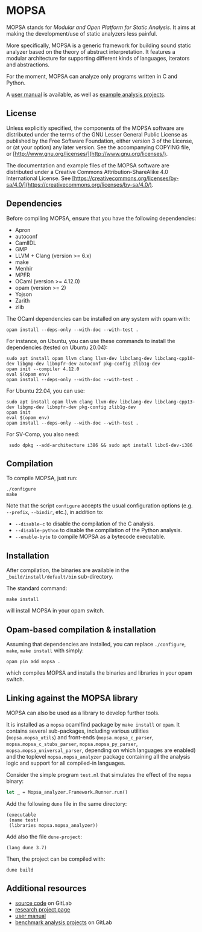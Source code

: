 # MOPSA

MOPSA stands for *Modular and Open Platform for Static Analysis*. It aims at making the development/use of static analyzers less painful.

More specifically, MOPSA is a generic framework for building sound static analyzer based on the theory of abstract interpretation.
It features a modular architecture for supporting different kinds of languages, iterators and abstractions.

For the moment, MOPSA can analyze only programs written in C and Python.

A [user manual](https://mopsa.gitlab.io/mopsa-manual/user-manual/) is available, as well as [example analysis projects](https://gitlab.com/mopsa/benchmarks).


## License

Unless explicitly specified, the components of the MOPSA software are distributed under the terms of the GNU Lesser General Public License as published by the Free Software Foundation, either version 3 of the License, or (at your option) any later version.
See the accompanying COPYING file, or [http://www.gnu.org/licenses/](http://www.gnu.org/licenses/).

The documentation and example files of the MOPSA software are distributed under a Creative Commons Attribution-ShareAlike 4.0 International License. See [https://creativecommons.org/licenses/by-sa/4.0/](https://creativecommons.org/licenses/by-sa/4.0/).


## Dependencies

Before compiling MOPSA, ensure that you have the following dependencies:

* Apron
* autoconf
* CamlIDL
* GMP
* LLVM + Clang (version >= 6.x)
* make
* Menhir
* MPFR
* OCaml (version >= 4.12.0)
* opam (version >= 2)
* Yojson
* Zarith
* zlib

The OCaml dependencies can be installed on any system with opam with:

```shell
opam install --deps-only --with-doc --with-test .
```

For instance, on Ubuntu, you can use these commands to install the dependencies (tested on Ubuntu 20.04):

```shell
sudo apt install opam llvm clang llvm-dev libclang-dev libclang-cpp10-dev libgmp-dev libmpfr-dev autoconf pkg-config zlib1g-dev
opam init --compiler 4.12.0
eval $(opam env)
opam install --deps-only --with-doc --with-test .
```

For Ubuntu 22.04, you can use:
```shell
sudo apt install opam llvm clang llvm-dev libclang-dev libclang-cpp13-dev libgmp-dev libmpfr-dev pkg-config zlib1g-dev
opam init
eval $(opam env)
opam install --deps-only --with-doc --with-test .
```

For SV-Comp, you also need:
```shell
 sudo dpkg --add-architecture i386 && sudo apt install libc6-dev-i386
```

## Compilation

To compile MOPSA, just run:

```shell
./configure
make
```

Note that the script `configure` accepts the usual configuration options (e.g. `--prefix`, `--bindir`, etc.), in addition to:

* `--disable-c` to disable the compilation of the C analysis.
* `--disable-python` to disable the compilation of the Python analysis.
* `--enable-byte` to compile MOPSA as a bytecode executable.

## Installation

After compilation, the binaries are available in the `_build/install/default/bin` sub-directory.

The standard command:
```shell
make install
```
will install MOPSA in your opam switch.

## Opam-based compilation & installation

Assuming that dependencies are installed, you can replace `./configure`, `make`, `make install` with simply:
```shell
opam pin add mopsa .
```
which compiles MOPSA and installs the binaries and libraries in your opam switch.


## Linking against the MOPSA library

MOPSA can also be used as a library to develop further tools.

It is installed as a `mopsa` ocamlfind package by `make install` or `opam`.
It contains several sub-packages, including various utilities (`mopsa.mopsa_utils`) and front-ends (`mopsa.mopsa_c_parser`, `mopsa.mopsa_c_stubs_parser`, `mopsa.mopsa_py_parser`, `mopsa.mopsa_universal_parser`, depending on which languages are enabled) and the toplevel `mopsa.mopsa_analyzer` package containing all the analysis logic and support for all compiled-in languages.

Consider the simple program `test.ml` that simulates the effect of the `mopsa` binary:
```ocaml
let _ = Mopsa_analyzer.Framework.Runner.run()
```
Add the following `dune` file in the same directory:
```dune
(executable
 (name test)
 (libraries mopsa.mopsa_analyzer))
```
Add also the file `dune-project`:
```dune
(lang dune 3.7)
```
Then, the project can be compiled with:
```shell
dune build
```

## Additional resources

* [source code](https://gitlab.com/mopsa/mopsa-analyzer) on GitLab
* [research project page](https://mopsa.lip6.fr/)
* [user manual](https://mopsa.gitlab.io/mopsa-manual/user-manual/)
* [benchmark analysis projects](https://gitlab.com/mopsa/benchmarks) on GitLab
